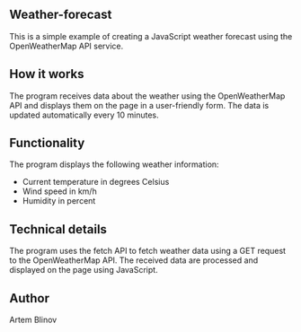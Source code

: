 ## Weather-forecast
This is a simple example of creating a JavaScript weather forecast using the OpenWeatherMap API service.

## How it works
The program receives data about the weather using the OpenWeatherMap API and displays them on the page in a user-friendly form. The data is updated automatically every 10 minutes.

## Functionality
The program displays the following weather information:
- Current temperature in degrees Celsius
- Wind speed in km/h
- Humidity in percent

## Technical details
The program uses the fetch API to fetch weather data using a GET request to the OpenWeatherMap API. The received data are processed and displayed on the page using JavaScript.

## Author
Artem Blinov
